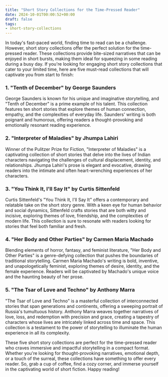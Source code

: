 ```yaml
---
title: "Short Story Collections for the Time-Pressed Reader"
date: 2024-10-01T00:00:52+00:00
draft: false
tags: 
- short-story-collections
---
```


In today's fast-paced world, finding time to read can be a challenge. However, short story collections offer the perfect solution for the time-pressed reader. These collections provide bite-sized narratives that can be enjoyed in short bursts, making them ideal for squeezing in some reading during a busy day. If you're looking for engaging short story collections that cater to your limited time, here are five must-read collections that will captivate you from start to finish:

### 1. "Tenth of December" by George Saunders

George Saunders is known for his unique and imaginative storytelling, and "Tenth of December" is a prime example of his talent. This collection features ten short stories that explore themes of human connection, empathy, and the complexities of everyday life. Saunders' writing is both poignant and humorous, offering readers a thought-provoking and emotionally resonant reading experience.

### 2. "Interpreter of Maladies" by Jhumpa Lahiri

Winner of the Pulitzer Prize for Fiction, "Interpreter of Maladies" is a captivating collection of short stories that delve into the lives of Indian characters navigating the challenges of cultural displacement, identity, and relationships. Jhumpa Lahiri's prose is elegant and evocative, drawing readers into the intimate and often heart-wrenching experiences of her characters.

### 3. "You Think It, I'll Say It" by Curtis Sittenfeld

Curtis Sittenfeld's "You Think It, I'll Say It" offers a contemporary and relatable take on the short story genre. With a keen eye for human behavior and social dynamics, Sittenfeld crafts stories that are both witty and incisive, exploring themes of love, friendship, and the complexities of modern life. This collection is sure to resonate with readers looking for stories that feel both familiar and fresh.

### 4. "Her Body and Other Parties" by Carmen Maria Machado

Blending elements of horror, fantasy, and feminist literature, "Her Body and Other Parties" is a genre-defying collection that pushes the boundaries of traditional storytelling. Carmen Maria Machado's writing is bold, inventive, and unapologetically feminist, exploring themes of desire, identity, and the female experience. Readers will be captivated by Machado's unique voice and the haunting beauty of her prose.

### 5. "The Tsar of Love and Techno" by Anthony Marra

"The Tsar of Love and Techno" is a masterful collection of interconnected stories that span generations and continents, offering a sweeping portrait of Russia's tumultuous history. Anthony Marra weaves together narratives of love, loss, and redemption with precision and grace, creating a tapestry of characters whose lives are intricately linked across time and space. This collection is a testament to the power of storytelling to illuminate the human experience in all its complexity.

These five short story collections are perfect for the time-pressed reader who craves immersive and impactful storytelling in a compact format. Whether you're looking for thought-provoking narratives, emotional depth, or a touch of the surreal, these collections have something to offer every reader. So, grab a cup of coffee, find a cozy corner, and immerse yourself in the captivating world of short fiction. Happy reading!